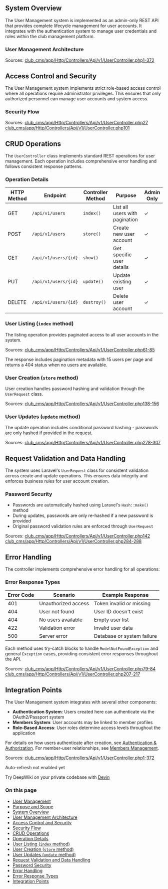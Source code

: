 ## System Overview

The User Management system is implemented as an admin-only REST API that provides complete lifecycle management for user accounts. It integrates with the authentication system to manage user credentials and roles within the club management platform.

### User Management Architecture

Sources: [club\_cms/app/Http/Controllers/Api/v1/UserController.php1-372]()

## Access Control and Security

The User Management system implements strict role-based access control where all operations require administrator privileges. This ensures that only authorized personnel can manage user accounts and system access.

### Security Flow

Sources: [club\_cms/app/Http/Controllers/Api/v1/UserController.php27]() [club\_cms/app/Http/Controllers/Api/v1/UserController.php101]()

## CRUD Operations

The `UserController` class implements standard REST operations for user management. Each operation includes comprehensive error handling and follows consistent response patterns.

### Operation Details

| HTTP Method | Endpoint | Controller Method | Purpose | Admin Only |
| --- | --- | --- | --- | --- |
| GET | `/api/v1/users` | `index()` | List all users with pagination | ✓ |
| POST | `/api/v1/users` | `store()` | Create new user account | ✓ |
| GET | `/api/v1/users/{id}` | `show()` | Get specific user details | ✓ |
| PUT | `/api/v1/users/{id}` | `update()` | Update existing user | ✓ |
| DELETE | `/api/v1/users/{id}` | `destroy()` | Delete user account | ✓ |

### User Listing (`index` method)

The listing operation provides paginated access to all user accounts in the system.

Sources: [club\_cms/app/Http/Controllers/Api/v1/UserController.php61-85]()

The response includes pagination metadata with 15 users per page and returns a 404 status when no users are available.

### User Creation (`store` method)

User creation handles password hashing and validation through the `UserRequest` class.

Sources: [club\_cms/app/Http/Controllers/Api/v1/UserController.php138-156]()

### User Updates (`update` method)

The update operation includes conditional password hashing - passwords are only hashed if provided in the request.

Sources: [club\_cms/app/Http/Controllers/Api/v1/UserController.php278-307]()

## Request Validation and Data Handling

The system uses Laravel's `UserRequest` class for consistent validation across create and update operations. This ensures data integrity and enforces business rules for user account creation.

### Password Security

* Passwords are automatically hashed using Laravel's `Hash::make()` method
* During updates, passwords are only re-hashed if a new password is provided
* Original password validation rules are enforced through `UserRequest`

Sources: [club\_cms/app/Http/Controllers/Api/v1/UserController.php142]() [club\_cms/app/Http/Controllers/Api/v1/UserController.php284-288]()

## Error Handling

The controller implements comprehensive error handling for all operations:

### Error Response Types

| Error Code | Scenario | Example Response |
| --- | --- | --- |
| 401 | Unauthorized access | Token invalid or missing |
| 404 | User not found | User ID doesn't exist |
| 404 | No users available | Empty user list |
| 422 | Validation error | Invalid user data |
| 500 | Server error | Database or system failure |

Each method uses try-catch blocks to handle `ModelNotFoundException` and general `Exception` cases, providing consistent error responses throughout the API.

Sources: [club\_cms/app/Http/Controllers/Api/v1/UserController.php79-84]() [club\_cms/app/Http/Controllers/Api/v1/UserController.php207-217]()

## Integration Points

The User Management system integrates with several other components:

* **Authentication System**: Users created here can authenticate via the OAuth2/Passport system
* **Members System**: User accounts may be linked to member profiles
* **Role-Based Access**: User roles determine access levels throughout the application

For details on how users authenticate after creation, see [Authentication & Authorization](). For member-user relationships, see [Members Management]().

Sources: [club\_cms/app/Http/Controllers/Api/v1/UserController.php1-372]()

Auto-refresh not enabled yet

Try DeepWiki on your private codebase with [Devin]()

### On this page

* [User Management]()
* [Purpose and Scope]()
* [System Overview]()
* [User Management Architecture]()
* [Access Control and Security]()
* [Security Flow]()
* [CRUD Operations]()
* [Operation Details]()
* [User Listing (`index` method)]()
* [User Creation (`store` method)]()
* [User Updates (`update` method)]()
* [Request Validation and Data Handling]()
* [Password Security]()
* [Error Handling]()
* [Error Response Types]()
* [Integration Points]()